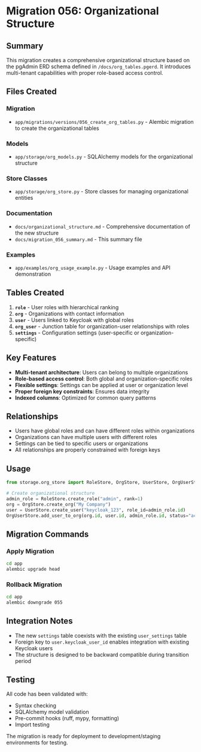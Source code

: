 # Migration 056: Organizational Structure

## Summary

This migration creates a comprehensive organizational structure based on the pgAdmin ERD schema defined in `/docs/org_tables.pgerd`. It introduces multi-tenant capabilities with proper role-based access control.

## Files Created

### Migration
- `app/migrations/versions/056_create_org_tables.py` - Alembic migration to create the organizational tables

### Models
- `app/storage/org_models.py` - SQLAlchemy models for the organizational structure

### Store Classes
- `app/storage/org_store.py` - Store classes for managing organizational entities

### Documentation
- `docs/organizational_structure.md` - Comprehensive documentation of the new structure
- `docs/migration_056_summary.md` - This summary file

### Examples
- `app/examples/org_usage_example.py` - Usage examples and API demonstration

## Tables Created

1. **`role`** - User roles with hierarchical ranking
2. **`org`** - Organizations with contact information
3. **`user`** - Users linked to Keycloak with global roles
4. **`org_user`** - Junction table for organization-user relationships with roles
5. **`settings`** - Configuration settings (user-specific or organization-specific)

## Key Features

- **Multi-tenant architecture**: Users can belong to multiple organizations
- **Role-based access control**: Both global and organization-specific roles
- **Flexible settings**: Settings can be applied at user or organization level
- **Proper foreign key constraints**: Ensures data integrity
- **Indexed columns**: Optimized for common query patterns

## Relationships

- Users have global roles and can have different roles within organizations
- Organizations can have multiple users with different roles
- Settings can be tied to specific users or organizations
- All relationships are properly constrained with foreign keys

## Usage

```python
from storage.org_store import RoleStore, OrgStore, UserStore, OrgUserStore, SettingsStore

# Create organizational structure
admin_role = RoleStore.create_role("admin", rank=1)
org = OrgStore.create_org("My Company")
user = UserStore.create_user("keycloak_123", role_id=admin_role.id)
OrgUserStore.add_user_to_org(org.id, user.id, admin_role.id, status="active")
```

## Migration Commands

### Apply Migration
```bash
cd app
alembic upgrade head
```

### Rollback Migration
```bash
cd app
alembic downgrade 055
```

## Integration Notes

- The new `settings` table coexists with the existing `user_settings` table
- Foreign key to `user.keycloak_user_id` enables integration with existing Keycloak users
- The structure is designed to be backward compatible during transition period

## Testing

All code has been validated with:
- Syntax checking
- SQLAlchemy model validation
- Pre-commit hooks (ruff, mypy, formatting)
- Import testing

The migration is ready for deployment to development/staging environments for testing.
